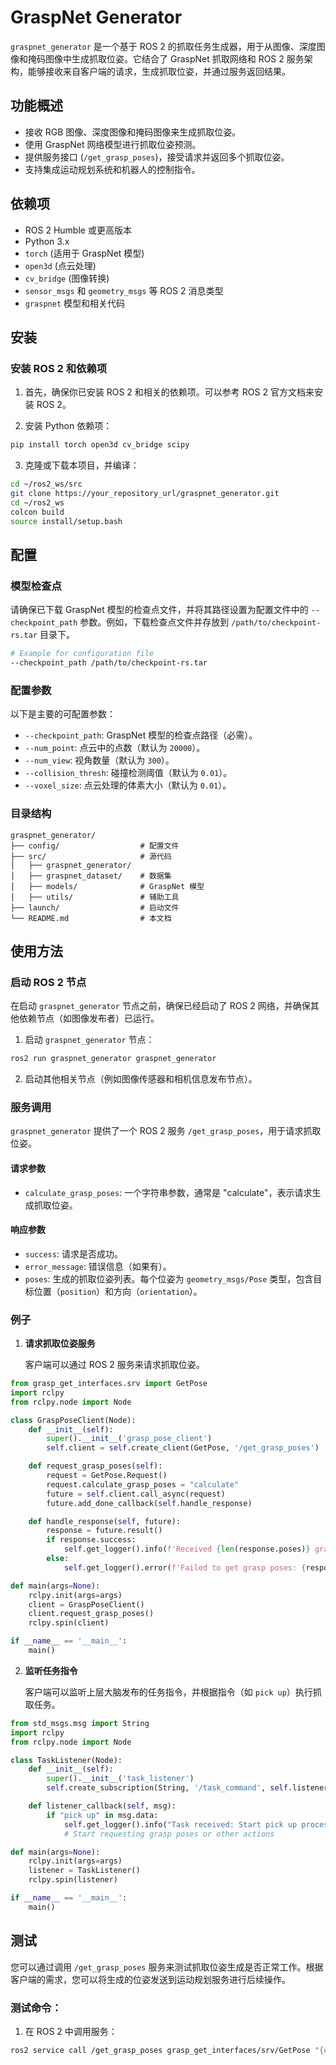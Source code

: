 # GraspNet Generator

`graspnet_generator` 是一个基于 ROS 2 的抓取任务生成器，用于从图像、深度图像和掩码图像中生成抓取位姿。它结合了 GraspNet 抓取网络和 ROS 2 服务架构，能够接收来自客户端的请求，生成抓取位姿，并通过服务返回结果。

## 功能概述

- 接收 RGB 图像、深度图像和掩码图像来生成抓取位姿。
- 使用 GraspNet 网络模型进行抓取位姿预测。
- 提供服务接口 (`/get_grasp_poses`)，接受请求并返回多个抓取位姿。
- 支持集成运动规划系统和机器人的控制指令。

## 依赖项

- ROS 2 Humble 或更高版本
- Python 3.x
- `torch` (适用于 GraspNet 模型)
- `open3d` (点云处理)
- `cv_bridge` (图像转换)
- `sensor_msgs` 和 `geometry_msgs` 等 ROS 2 消息类型
- `graspnet` 模型和相关代码

## 安装

### 安装 ROS 2 和依赖项

1. 首先，确保你已安装 ROS 2 和相关的依赖项。可以参考 ROS 2 官方文档来安装 ROS 2。
   
2. 安装 Python 依赖项：

```bash
pip install torch open3d cv_bridge scipy
```

3. 克隆或下载本项目，并编译：

```bash
cd ~/ros2_ws/src
git clone https://your_repository_url/graspnet_generator.git
cd ~/ros2_ws
colcon build
source install/setup.bash
```

## 配置

### 模型检查点

请确保已下载 GraspNet 模型的检查点文件，并将其路径设置为配置文件中的 `--checkpoint_path` 参数。例如，下载检查点文件并存放到 `/path/to/checkpoint-rs.tar` 目录下。

```bash
# Example for configuration file
--checkpoint_path /path/to/checkpoint-rs.tar
```

### 配置参数

以下是主要的可配置参数：

- `--checkpoint_path`: GraspNet 模型的检查点路径（必需）。
- `--num_point`: 点云中的点数（默认为 `20000`）。
- `--num_view`: 视角数量（默认为 `300`）。
- `--collision_thresh`: 碰撞检测阈值（默认为 `0.01`）。
- `--voxel_size`: 点云处理的体素大小（默认为 `0.01`）。

### 目录结构

```
graspnet_generator/
├── config/                  # 配置文件
├── src/                     # 源代码
│   ├── graspnet_generator/
│   ├── graspnet_dataset/    # 数据集
│   ├── models/              # GraspNet 模型
│   ├── utils/               # 辅助工具
├── launch/                  # 启动文件
└── README.md                # 本文档
```

## 使用方法

### 启动 ROS 2 节点

在启动 `graspnet_generator` 节点之前，确保已经启动了 ROS 2 网络，并确保其他依赖节点（如图像发布者）已运行。

1. 启动 `graspnet_generator` 节点：

```bash
ros2 run graspnet_generator graspnet_generator
```

2. 启动其他相关节点（例如图像传感器和相机信息发布节点）。

### 服务调用

`graspnet_generator` 提供了一个 ROS 2 服务 `/get_grasp_poses`，用于请求抓取位姿。

#### 请求参数

- `calculate_grasp_poses`: 一个字符串参数，通常是 "calculate"，表示请求生成抓取位姿。

#### 响应参数

- `success`: 请求是否成功。
- `error_message`: 错误信息（如果有）。
- `poses`: 生成的抓取位姿列表。每个位姿为 `geometry_msgs/Pose` 类型，包含目标位置（`position`）和方向（`orientation`）。

### 例子

1. **请求抓取位姿服务**

   客户端可以通过 ROS 2 服务来请求抓取位姿。

```python
from grasp_get_interfaces.srv import GetPose
import rclpy
from rclpy.node import Node

class GraspPoseClient(Node):
    def __init__(self):
        super().__init__('grasp_pose_client')
        self.client = self.create_client(GetPose, '/get_grasp_poses')

    def request_grasp_poses(self):
        request = GetPose.Request()
        request.calculate_grasp_poses = "calculate"
        future = self.client.call_async(request)
        future.add_done_callback(self.handle_response)

    def handle_response(self, future):
        response = future.result()
        if response.success:
            self.get_logger().info(f'Received {len(response.poses)} grasp poses.')
        else:
            self.get_logger().error(f'Failed to get grasp poses: {response.error_message}')

def main(args=None):
    rclpy.init(args=args)
    client = GraspPoseClient()
    client.request_grasp_poses()
    rclpy.spin(client)

if __name__ == '__main__':
    main()
```

2. **监听任务指令**

   客户端可以监听上层大脑发布的任务指令，并根据指令（如 `pick up`）执行抓取任务。

```python
from std_msgs.msg import String
import rclpy
from rclpy.node import Node

class TaskListener(Node):
    def __init__(self):
        super().__init__('task_listener')
        self.create_subscription(String, '/task_command', self.listener_callback, 10)

    def listener_callback(self, msg):
        if "pick up" in msg.data:
            self.get_logger().info("Task received: Start pick up process")
            # Start requesting grasp poses or other actions

def main(args=None):
    rclpy.init(args=args)
    listener = TaskListener()
    rclpy.spin(listener)

if __name__ == '__main__':
    main()
```

## 测试

您可以通过调用 `/get_grasp_poses` 服务来测试抓取位姿生成是否正常工作。根据客户端的需求，您可以将生成的位姿发送到运动规划服务进行后续操作。

### 测试命令：

1. 在 ROS 2 中调用服务：

```bash
ros2 service call /get_grasp_poses grasp_get_interfaces/srv/GetPose "{calculate_grasp_poses: 'calculate'}"
```

